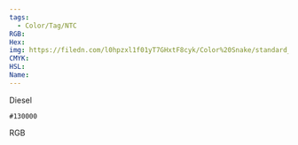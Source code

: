 ```yaml
---
tags:
  - Color/Tag/NTC
RGB:
Hex:
img: https://filedn.com/l0hpzxl1f01yT7GHxtF8cyk/Color%20Snake/standard_csv_to_svg/130000.svg
CMYK:
HSL:
Name:
---
```

Diesel
```palette
#130000
```
RGB
